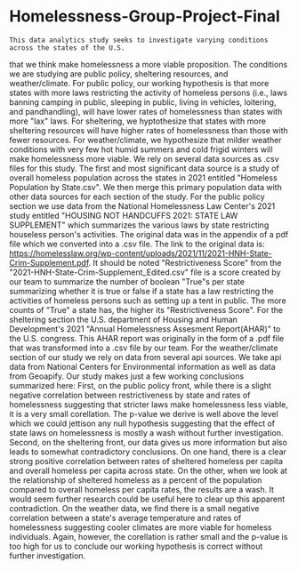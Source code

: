 # Homelessness-Group-Project-Final

    This data analytics study seeks to investigate varying conditions across the states of the U.S. 
that we think make homelessness a more viable proposition. The conditions we are studying are public policy, sheltering resources, and weather/climate. For public policy, our working hypothesis is that more states with more laws restricting the activity of homeless persons (i.e., laws banning camping in public, sleeping in public, living in vehicles, loitering, and pandhandling), will have lower rates of homelessness than states with more "lax" laws. For sheltering, we hyptothesize that states with more sheltering resources will have higher rates of homelessness than those with fewer resources. For weather/climate, we hypothesize that milder weather conditions with very few hot humid summers and cold frigid winters will make homelessness more viable.
    We rely on several data sources as .csv files for this study. The first and most significant data
source is a study of overall homeless population across the states in 2021 entitled "Homeless Population by State.csv". We then merge this primary population data with other data sources for each section of the study. For the public policy section we use data from the National Homelessness Law Center's 2021 study entitled "HOUSING NOT HANDCUFFS 2021: STATE LAW SUPPLEMENT" which summarizes the various laws by state restricting houseless person's activities. The original data was in the appendix of a pdf file which we converted into a .csv file. The link to the original data is: https://homelesslaw.org/wp-content/uploads/2021/11/2021-HNH-State-Crim-Supplement.pdf. It should be noted "Restrictiveness Score" from the "2021-HNH-State-Crim-Supplement_Edited.csv" file is a score created by our team to summarize the number of boolean "True"s per state summarizing whether it is true or false if a state has a law restricting the activities of homeless persons such as setting up a tent in public. The more counts of "True" a state has, the higher its "Restrictiveness Score". For the sheltering section the U.S. department of Housing and Human Development's 2021 "Annual Homelessness Assesment Report(AHAR)" to the U.S. congress. This AHAR report was originally in the form of a .pdf file that was transformed into a .csv file by our team. For the weather/climate section of our study we rely on data from several api sources. We take api data from National Centers for Environmental information as well as data from Geoapify.
    Our study makes just a few working conclusions summarized here: First, on the public policy front,
while there is a slight negative correlation between restrictiveness by state and rates of homelessness suggesting that stricter laws make homelessness less viable, it is a very small corellation. The p-value we derive is well above the level which we could jettison any null hypothesis suggesting that the effect of state laws on homelessness is mostly a wash without further investigation. Second, on the sheltering front, our data gives us more information but also leads to somewhat contradictory conclusions. On one hand, there is a clear strong positive correlation between rates of sheltered homeless per capita and overall homeless per capita across state. On the other, when we look at the relationship of sheltered homeless as a percent of the population compared to overall homeless per capita rates, the results are a wash. It would seem further research could be useful here to clear up this apparent contradiction. On the weather data, we find there is a small negative correlation between a state's average temperature and rates of homelessness suggesting cooler climates are more viable for homeless individuals. Again, however, the corellation is rather small and the p-value is too high for us to conclude our working hypothesis is correct without further investigation.
